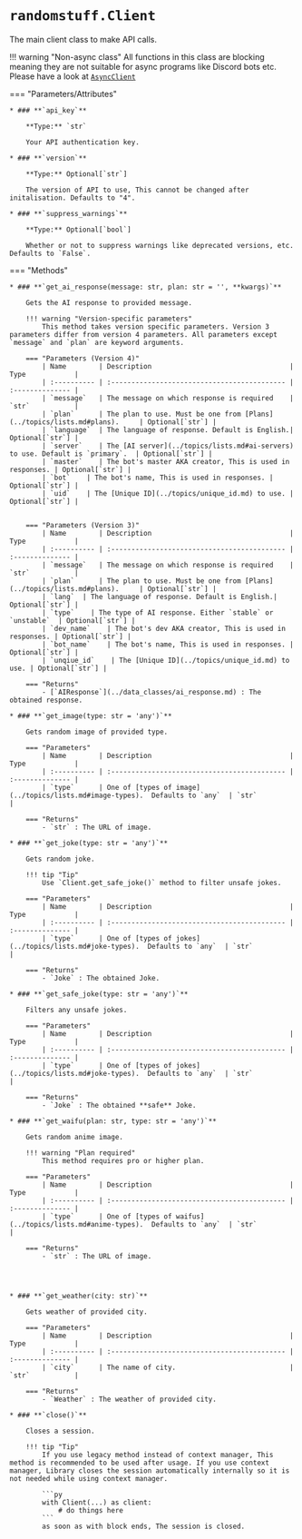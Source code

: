 # `randomstuff.Client`

The main client class to make API calls.

!!! warning "Non-async class"
    All functions in this class are blocking meaning they are not suitable for async programs like Discord bots etc. Please have a look at [`AsyncClient`](async_client.md)

=== "Parameters/Attributes"
    
    * ### **`api_key`**

        **Type:** `str`

        Your API authentication key.
    
    * ### **`version`**

        **Type:** Optional[`str`]

        The version of API to use, This cannot be changed after initalisation. Defaults to "4".

    * ### **`suppress_warnings`**

        **Type:** Optional[`bool`]

        Whether or not to suppress warnings like deprecated versions, etc. Defaults to `False`.

=== "Methods"
    
    * ### **`get_ai_response(message: str, plan: str = '', **kwargs)`**

        Gets the AI response to provided message.

        !!! warning "Version-specific parameters"
            This method takes version specific parameters. Version 3 parameters differ from version 4 parameters. All parameters except `message` and `plan` are keyword arguments.

        === "Parameters (Version 4)"
            | Name        | Description                                  | Type            | 
            | :---------- | :------------------------------------------- | :-------------- |
            | `message`   | The message on which response is required    | `str`           |
            | `plan`      | The plan to use. Must be one from [Plans](../topics/lists.md#plans).     | Optional[`str`] |
            | `language`  | The language of response. Default is English.| Optional[`str`] |
            | `server`    | The [AI server](../topics/lists.md#ai-servers) to use. Default is `primary`.  | Optional[`str`] |
            | `master`    | The bot's master AKA creator, This is used in responses. | Optional[`str`] |
            | `bot`    | The bot's name, This is used in responses. | Optional[`str`] |
            | `uid`    | The [Unique ID](../topics/unique_id.md) to use. | Optional[`str`] |


        === "Parameters (Version 3)"
            | Name        | Description                                  | Type            | 
            | :---------- | :------------------------------------------- | :-------------- |
            | `message`   | The message on which response is required    | `str`           |
            | `plan`      | The plan to use. Must be one from [Plans](../topics/lists.md#plans).     | Optional[`str`] |
            | `lang`  | The language of response. Default is English.| Optional[`str`] |
            | `type`    | The type of AI response. Either `stable` or `unstable`  | Optional[`str`] |
            | `dev_name`    | The bot's dev AKA creator, This is used in responses. | Optional[`str`] |
            | `bot_name`    | The bot's name, This is used in responses. | Optional[`str`] |
            | `unqiue_id`    | The [Unique ID](../topics/unique_id.md) to use. | Optional[`str`] |

        === "Returns"
            - [`AIResponse`](../data_classes/ai_response.md) : The obtained response.

    * ### **`get_image(type: str = 'any')`**

        Gets random image of provided type.

        === "Parameters"
            | Name        | Description                                  | Type            | 
            | :---------- | :------------------------------------------- | :-------------- |
            | `type`      | One of [types of image](../topics/lists.md#image-types).  Defaults to `any`  | `str`           |
            
        === "Returns"
            - `str` : The URL of image.

    * ### **`get_joke(type: str = 'any')`**

        Gets random joke.

        !!! tip "Tip"
            Use `Client.get_safe_joke()` method to filter unsafe jokes.

        === "Parameters"
            | Name        | Description                                  | Type            | 
            | :---------- | :------------------------------------------- | :-------------- |
            | `type`      | One of [types of jokes](../topics/lists.md#joke-types).  Defaults to `any`  | `str`           |
            
        === "Returns"
            - `Joke` : The obtained Joke.

    * ### **`get_safe_joke(type: str = 'any')`**

        Filters any unsafe jokes.

        === "Parameters"
            | Name        | Description                                  | Type            | 
            | :---------- | :------------------------------------------- | :-------------- |
            | `type`      | One of [types of jokes](../topics/lists.md#joke-types).  Defaults to `any`  | `str`           |
            
        === "Returns"
            - `Joke` : The obtained **safe** Joke.

    * ### **`get_waifu(plan: str, type: str = 'any')`**

        Gets random anime image.

        !!! warning "Plan required"
            This method requires pro or higher plan.

        === "Parameters"
            | Name        | Description                                  | Type            | 
            | :---------- | :------------------------------------------- | :-------------- |
            | `type`      | One of [types of waifus](../topics/lists.md#anime-types).  Defaults to `any`  | `str`           |
            
        === "Returns"
            - `str` : The URL of image.

    


    * ### **`get_weather(city: str)`**

        Gets weather of provided city.

        === "Parameters"
            | Name        | Description                                  | Type            | 
            | :---------- | :------------------------------------------- | :-------------- |
            | `city`      | The name of city.                            | `str`           |
            
        === "Returns"
            - `Weather` : The weather of provided city.

    * ### **`close()`**

        Closes a session.

        !!! tip "Tip"
            If you use legacy method instead of context manager, This method is recommended to be used after usage. If you use context manager, Library closes the session automatically internally so it is not needed while using context manager.

            ```py
            with Client(...) as client:
                # do things here
            ``` 
            as soon as with block ends, The session is closed.